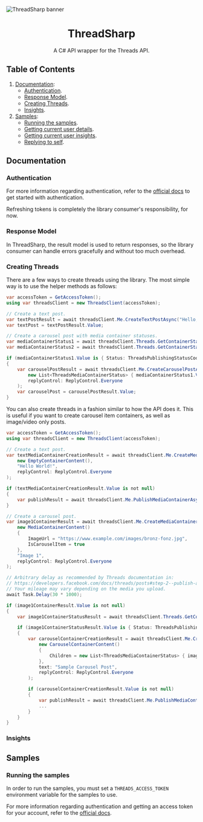 ![ThreadSharp banner](https://github.com/itsWindows11/ThreadSharp/blob/main/assets/banner.png?raw=true)

# <center>ThreadSharp</center>
<center>A C# API wrapper for the Threads API.</center>

## Table of Contents

1. [Documentation](#documentation):
	- [Authentication](#authentication).
	- [Response Model](#response-model).
	- [Creating Threads](#creating-threads).
	- [Insights](#insights).
2. [Samples](#samples):
	- [Running the samples](#running-the-samples).
	- [Getting current user details]().
	- [Getting current user insights]().
	- [Replying to self]().

## Documentation

### Authentication

For more information regarding authentication, refer to the [official docs](https://developers.facebook.com/docs/threads/get-started) to get started with authentication.

Refreshing tokens is completely the library consumer's responsibility, for now.

### Response Model

In ThreadSharp, the result model is used to return responses, so the library consumer can handle errors gracefully and without too much overhead.



### Creating Threads

There are a few ways to create threads using the library. The most simple way is to use the helper methods as follows:

```csharp
var accessToken = GetAccessToken();
using var threadsClient = new ThreadsClient(accessToken);

// Create a text post.
var textPostResult = await threadsClient.Me.CreateTextPostAsync("Hello, World!", replyControl: ReplyControl.Everyone);
var textPost = textPostResult.Value;

// Create a carousel post with media container statuses.
var mediaContainerStatus1 = await threadsClient.Threads.GetContainerStatusAsync("(media-container-1-id)");
var mediaContainerStatus2 = await threadsClient.Threads.GetContainerStatusAsync("(media-container-2-id)");

if (mediaContainerStatus1.Value is { Status: ThreadsPublishingStatusCode.Finished } && mediaContainerStatus2.Value is { Status: ThreadsPublishingStatusCode.Finished })
{
    var carouselPostResult = await threadsClient.Me.CreateCarouselPostAsync(
        new List<ThreadsMediaContainerStatus> { mediaContainerStatus1.Value, mediaContainerStatus2.Value },
        replyControl: ReplyControl.Everyone
    );
    var carouselPost = carouselPostResult.Value;
}
```

You can also create threads in a fashion similar to how the API does it. This is useful if you want to create carousel item containers, as well as image/video only posts.

```csharp
var accessToken = GetAccessToken();
using var threadsClient = new ThreadsClient(accessToken);

// Create a text post.
var textMediaContainerCreationResult = await threadsClient.Me.CreateMediaContainerAsync(
    new EmptyContainerContent(),
    "Hello World!",
    replyControl: ReplyControl.Everyone
);

if (textMediaContainerCreationResult.Value is not null)
{
    var publishResult = await threadsClient.Me.PublishMediaContainerAsync(textMediaContainerCreationResult.Value.Id);
}

// Create a carousel post.
var image1ContainerResult = await threadsClient.Me.CreateMediaContainerAsync(
    new MediaContainerContent()
    {
        ImageUrl = "https://www.example.com/images/bronz-fonz.jpg",
        IsCarouselItem = true
    },
    "Image 1",
    replyControl: ReplyControl.Everyone
);

// Arbitrary delay as recommended by Threads documentation in:
// https://developers.facebook.com/docs/threads/posts#step-2--publish-a-threads-media-container
// Your mileage may vary depending on the media you upload.
await Task.Delay(30 * 1000);

if (image1ContainerResult.Value is not null)
{
    var image1ContainerStatusResult = await threadsClient.Threads.GetContainerStatusAsync(image1ContainerResult.Value.Id);

    if (image1ContainerStatusResult.Value is { Status: ThreadsPublishingStatusCode.Finished })
    {
        var carouselContainerCreationResult = await threadsClient.Me.CreateMediaContainerAsync(
			new CarouselContainerContent()
			{
				Children = new List<ThreadsMediaContainerStatus> { image1ContainerStatusResult.Value }
			},
			text: "Sample Carousel Post",
			replyControl: ReplyControl.Everyone
		);

        if (carouselContainerCreationResult.Value is not null)
        {
            var publishResult = await threadsClient.Me.PublishMediaContainerAsync(carouselContainerCreationResult.Value.Id);
            ...
        }
    }
}
```

### Insights

## Samples

### Running the samples

In order to run the samples, you must set a `THREADS_ACCESS_TOKEN` environment variable for the samples to use.

For more information regarding authentication and getting an access token for your account, refer to the [official docs](https://developers.facebook.com/docs/threads/get-started).
